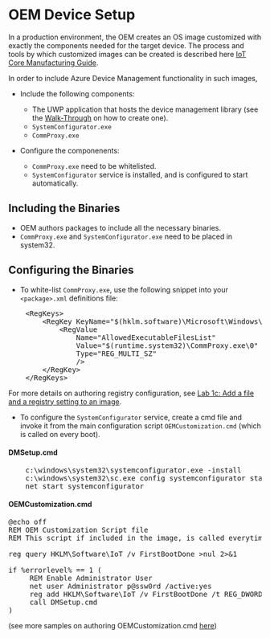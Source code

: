 # OEM Device Setup

In a production environment, the OEM creates an OS image customized with exactly the components needed for the target device. 
The process and tools by which customized images can be created is described here [IoT Core Manufacturing Guide](https://docs.microsoft.com/en-us/windows-hardware/manufacture/iot/iot-core-manufacturing-guide).

In order to include Azure Device Management functionality in such images, 

- Include the following components:
  - The UWP application that hosts the device management library (see the [Walk-Through](dm-hello-world-overview.md) on how to create one).
  - `SystemConfigurator.exe`
  - `CommProxy.exe`

- Configure the componenents:
  - `CommProxy.exe` need to be whitelisted.
  - `SystemConfigurator` service is installed, and is configured to start automatically.

## Including the Binaries

- OEM authors packages to include all the necessary binaries.
- `CommProxy.exe` and `SystemConfigurator.exe` need to be placed in system32.

## Configuring the Binaries

- To white-list `CommProxy.exe`, use the following snippet into your `<package>.xml` definitions file:

<pre>
    &lt;RegKeys&gt;
        &lt;RegKey KeyName="$(hklm.software)\Microsoft\Windows\CurrentVersion\EmbeddedMode\ProcessLauncher"&gt;  
            &lt;RegValue  
                Name="AllowedExecutableFilesList"  
                Value="$(runtime.system32)\CommProxy.exe\0"  
                Type="REG_MULTI_SZ"  
                /&gt;  
        &lt;/RegKey&gt;  
    &lt;/RegKeys&gt;
</pre>

For more details on authoring registry configuration, see [Lab 1c: Add a file and a registry setting to an image](https://docs.microsoft.com/en-us/windows-hardware/manufacture/iot/add-a-registry-setting-to-an-image).

- To configure the `SystemConfigurator` service, create a cmd file and invoke it from the main configuration script `OEMCustomization.cmd` (which is called on every boot).

#### DMSetup.cmd

<pre>
    c:\windows\system32\systemconfigurator.exe -install
    c:\windows\system32\sc.exe config systemconfigurator start=auto
    net start systemconfigurator
</pre>

#### OEMCustomization.cmd

<pre>
@echo off 
REM OEM Customization Script file 
REM This script if included in the image, is called everytime the system boots. 

reg query HKLM\Software\IoT /v FirstBootDone >nul 2>&1 

if %errorlevel% == 1 ( 
     REM Enable Administrator User 
     net user Administrator p@ssw0rd /active:yes 
     reg add HKLM\Software\IoT /v FirstBootDone /t REG_DWORD /d 1 /f >nul 2>&1 
     call DMSetup.cmd
) 
</pre>

(see more samples on authoring OEMCustomization.cmd [here](https://github.com/ms-iot/iot-adk-addonkit/blob/master/Source-arm/Products/))







